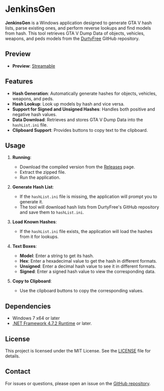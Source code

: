 # JenkinsGen

**JenkinsGen** is a Windows application designed to generate GTA V hash lists, parse existing ones, and perform reverse lookups and find models from hash. This tool retrieves GTA V Dump Data of objects, vehicles, weapons, and peds models from the [DurtyFree](https://github.com/DurtyFree/gta-v-data-dumps) GitHub repository.

## Preview
- **Preview**: [Streamable](https://streamable.com/mh9d30)

## Features

- **Hash Generation**: Automatically generate hashes for objects, vehicles, weapons, and peds.
- **Hash Lookup**: Look up models by hash and vice versa.
- **Support for Signed and Unsigned Hashes**: Handles both positive and negative hash values.
- **Data Download**: Retrieves and stores GTA V Dump Data into the `hashList.ini` file.
- **Clipboard Support**: Provides buttons to copy text to the clipboard.

## Usage

1. **Running**:
   - Download the compiled version from the [Releases](https://github.com/0wn1/JenkinsGen/releases) page.
   - Extract the zipped file.
   - Run the application.

2. **Generate Hash List**:
   - If the `hashList.ini` file is missing, the application will prompt you to generate it.
   - The tool will download hash lists from DurtyFree's GitHub repository and save them to `hashList.ini`.

3. **Load Known Hashes**:
   - If the `hashList.ini` file exists, the application will load the hashes from it for lookups.

4. **Text Boxes**:
   - **Model**: Enter a string to get its hash.
   - **Hex**: Enter a hexadecimal value to get the hash in different formats.
   - **Unsigned**: Enter a decimal hash value to see it in different formats.
   - **Signed**: Enter a signed hash value to view the corresponding data.

5. **Copy to Clipboard**:
   - Use the clipboard buttons to copy the corresponding values.

## Dependencies

- Windows 7 x64 or later
- [.NET Framework 4.7.2 Runtime](https://dotnet.microsoft.com/en-us/download/dotnet-framework/net472) or later.

## License

This project is licensed under the MIT License. See the [LICENSE](LICENSE) file for details.

## Contact

For issues or questions, please open an issue on the [GitHub repository](https://github.com/0wn1/JenkinsGen/issues).